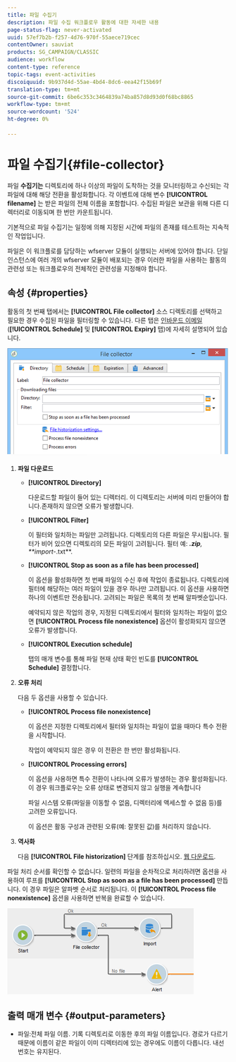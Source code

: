 ```yaml
---
title: 파일 수집기
description: 파일 수집 워크플로우 활동에 대한 자세한 내용
page-status-flag: never-activated
uuid: 57ef7b2b-f257-4d76-970f-55aece719cec
contentOwner: sauviat
products: SG_CAMPAIGN/CLASSIC
audience: workflow
content-type: reference
topic-tags: event-activities
discoiquuid: 9b937d4d-55ae-4bd4-8dc6-eea42f15b69f
translation-type: tm+mt
source-git-commit: 6be6c353c3464839a74ba857d8d93d0f68bc8865
workflow-type: tm+mt
source-wordcount: '524'
ht-degree: 0%

---
```



# 파일 수집기{#file-collector}

파일 **수집기는** 디렉토리에 하나 이상의 파일이 도착하는 것을 모니터링하고 수신되는 각 파일에 대해 해당 전환을 활성화합니다. 각 이벤트에 대해 변수 **[!UICONTROL filename]** 는 받은 파일의 전체 이름을 포함합니다. 수집된 파일은 보관을 위해 다른 디렉터리로 이동되며 한 번만 카운트됩니다.

기본적으로 파일 수집기는 일정에 의해 지정된 시간에 파일의 존재를 테스트하는 지속적인 작업입니다.

파일은 이 워크플로를 담당하는 wfserver 모듈이 실행되는 서버에 있어야 합니다. 단일 인스턴스에 여러 개의 wfserver 모듈이 배포되는 경우 이러한 파일을 사용하는 활동의 관련성 또는 워크플로우의 전체적인 관련성을 지정해야 합니다.

## 속성 {#properties}

활동의 첫 번째 탭에서는 **[!UICONTROL File collector]** 소스 디렉토리를 선택하고 필요한 경우 수집된 파일을 필터링할 수 있습니다. 다른 탭은 [인바운드 이메일](../../workflow/using/inbound-emails.md) (**[!UICONTROL Schedule]** 및 **[!UICONTROL Expiry]** 탭)에 자세히 설명되어 있습니다.

![](assets/file_collect_edit.png)

1. **파일 다운로드**

   * **[!UICONTROL Directory]**

      다운로드할 파일이 들어 있는 디렉터리. 이 디렉토리는 서버에 미리 만들어야 합니다.존재하지 않으면 오류가 발생합니다.

   * **[!UICONTROL Filter]**

      이 필터와 일치하는 파일만 고려됩니다. 디렉토리의 다른 파일은 무시됩니다. 필터가 비어 있으면 디렉토리의 모든 파일이 고려됩니다. 필터 예: ***.zip**, **import-*.txt**.

   * **[!UICONTROL Stop as soon as a file has been processed]**

      이 옵션을 활성화하면 첫 번째 파일의 수신 후에 작업이 종료됩니다. 디렉토리에 필터에 해당하는 여러 파일이 있을 경우 하나만 고려됩니다. 이 옵션을 사용하면 하나의 이벤트만 전송됩니다. 고려되는 파일은 목록의 첫 번째 알파벳순입니다.

      예약되지 않은 작업의 경우, 지정된 디렉토리에서 필터와 일치하는 파일이 없으면 **[!UICONTROL Process file nonexistence]** 옵션이 활성화되지 않으면 오류가 발생합니다.

   * **[!UICONTROL Execution schedule]**

      탭의 매개 변수를 통해 파일 현재 상태 확인 빈도를 **[!UICONTROL Schedule]** 결정합니다.

1. **오류 처리**

   다음 두 옵션을 사용할 수 있습니다.

   * **[!UICONTROL Process file nonexistence]**

      이 옵션은 지정한 디렉토리에서 필터와 일치하는 파일이 없을 때마다 특수 전환을 시작합니다.

      작업이 예약되지 않은 경우 이 전환은 한 번만 활성화됩니다.

   * **[!UICONTROL Processing errors]**

      이 옵션을 사용하면 특수 전환이 나타나며 오류가 발생하는 경우 활성화됩니다. 이 경우 워크플로우는 오류 상태로 변경되지 않고 실행을 계속합니다

      파일 시스템 오류(파일을 이동할 수 없음, 디렉터리에 액세스할 수 없음 등)를 고려한 오류입니다.

      이 옵션은 활동 구성과 관련된 오류(예: 잘못된 값)를 처리하지 않습니다.

1. **역사화**

   다음 **[!UICONTROL File historization]** 단계를 참조하십시오. [웹 다운로드](../../workflow/using/web-download.md).

파일 처리 순서를 확인할 수 없습니다. 일련의 파일을 순차적으로 처리하려면 옵션을 사용하여 루프를 **[!UICONTROL Stop as soon as a file has been processed]** 만듭니다. 이 경우 파일은 알파벳 순서로 처리됩니다. 이 **[!UICONTROL Process file nonexistence]** 옵션을 사용하면 반복을 완료할 수 있습니다.

![](assets/file_collect_loop.png)

## 출력 매개 변수 {#output-parameters}

* 파일:전체 파일 이름. 기록 디렉토리로 이동한 후의 파일 이름입니다. 경로가 다르기 때문에 이름이 같은 파일이 이미 디렉터리에 있는 경우에도 이름이 다릅니다. 내선 번호는 유지된다.
